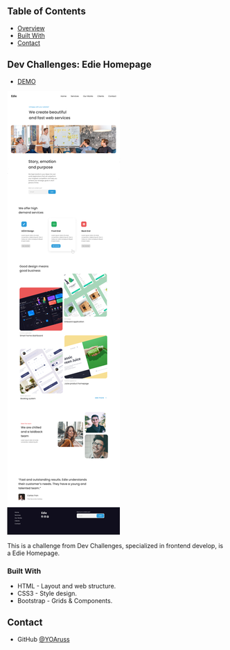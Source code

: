 <!-- TABLE OF CONTENTS -->


## Table of Contents


- [Overview](#overview)
- [Built With](#built-with)
- [Contact](#contact)


<!-- OVERVIEW -->

## Dev Challenges: Edie Homepage

- [DEMO](https://devchallengeio-404-not-found.netlify.app/)

![screenshot](https://github.com/YOArus/devChallenges/blob/main/Edie-homepage/img/edieHomepage-design.png?raw=true)


This is a challenge from Dev Challenges, specialized in frontend develop, is a Edie Homepage.


### Built With

- HTML - Layout and web structure.
- CSS3 - Style design.
- Bootstrap - Grids & Components. 

## Contact

- GitHub [@YOAruss](https://{github.com/YOAruss})
